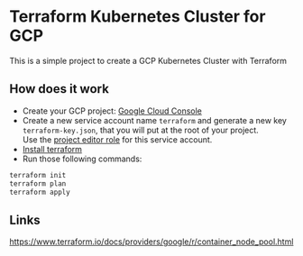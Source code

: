 Terraform Kubernetes Cluster for GCP
====================================

This is a simple project to create a GCP Kubernetes Cluster with Terraform

## How does it work
- Create your GCP project: [Google Cloud Console](https://console.cloud.google.com/home/dashboard)
- Create a new service account name `terraform` and generate a new key `terraform-key.json`, that you will put at the root of your project.  
Use the [project editor role](https://cloud.google.com/iam/docs/understanding-roles?hl=en) for this service account. 
- [Install terraform](https://learn.hashicorp.com/tutorials/terraform/install-cli)
- Run those following commands:

```bash
terraform init
terraform plan
terraform apply
```

## Links

https://www.terraform.io/docs/providers/google/r/container_node_pool.html
